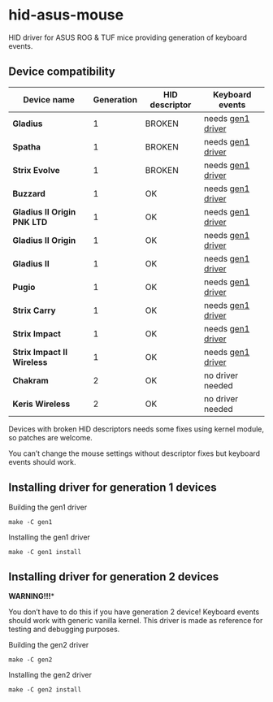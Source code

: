hid-asus-mouse
==============

HID driver for ASUS ROG & TUF mice
providing generation of keyboard events.


Device compatibility
--------------------

Device name                   | Generation | HID descriptor | Keyboard events
------------------------------|------------|----------------|----------------
**Gladius**                   | 1          | BROKEN         | needs [gen1 driver](gen1)
**Spatha**                    | 1          | BROKEN         | needs [gen1 driver](gen1)
**Strix Evolve**              | 1          | BROKEN         | needs [gen1 driver](gen1)
**Buzzard**                   | 1          | OK             | needs [gen1 driver](gen1)
**Gladius II Origin PNK LTD** | 1          | OK             | needs [gen1 driver](gen1)
**Gladius II Origin**         | 1          | OK             | needs [gen1 driver](gen1)
**Gladius II**                | 1          | OK             | needs [gen1 driver](gen1)
**Pugio**                     | 1          | OK             | needs [gen1 driver](gen1)
**Strix Carry**               | 1          | OK             | needs [gen1 driver](gen1)
**Strix Impact**              | 1          | OK             | needs [gen1 driver](gen1)
**Strix Impact II Wireless**  | 1          | OK             | needs [gen1 driver](gen1)
**Chakram**                   | 2          | OK             | no driver needed
**Keris Wireless**            | 2          | OK             | no driver needed

Devices with broken HID descriptors needs some fixes using kernel module, so patches are welcome.

You can’t change the mouse settings without descriptor fixes but keyboard events should work.


Installing driver for generation 1 devices
------------------------------------------

Building the gen1 driver

```
make -C gen1
```

Installing the gen1 driver

```
make -C gen1 install
```

Installing driver for generation 2 devices
------------------------------------------

**WARNING!!!***

You don’t have to do this if you have generation 2 device!
Keyboard events should work with generic vanilla kernel.
This driver is made as reference for testing and debugging purposes.

Building the gen2 driver

```
make -C gen2
```

Installing the gen2 driver

```
make -C gen2 install
```
